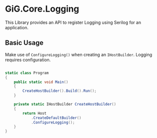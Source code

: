 ﻿# GiG.Core.Logging

This Library provides an API to register Logging using Serilog for an application.

## Basic Usage

Make use of `ConfigureLogging()` when creating an `IHostBuilder`. Logging requires configuration.

```csharp

static class Program
{
    public static void Main()
    {
        CreateHostBuilder().Build().Run();
    }

    private static IHostBuilder CreateHostBuilder()
    {
        return Host
            .CreateDefaultBuilder()
            .ConfigureLogging();
    }
}

```